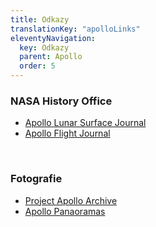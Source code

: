```yaml
---
title: Odkazy
translationKey: "apolloLinks"
eleventyNavigation:
  key: Odkazy
  parent: Apollo
  order: 5
---
```

### NASA History Office
- [Apollo Lunar Surface Journal](https://www.nasa.gov/history/alsj/main.html)
- [Apollo Flight Journal](https://www.nasa.gov/history/afj/)

<br>

### Fotografie
- [Project Apollo Archive](https://www.flickr.com/photos/projectapolloarchive/)
- [Apollo Panaoramas](https://www.flickr.com/photos/nasa2explore/albums/72157635384998736/)

